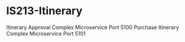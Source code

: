 # IS213-Itinerary

Itinerary Approval Complex Microservice Port 5100
Purchase Itinerary Complex Microservice Port 5101
